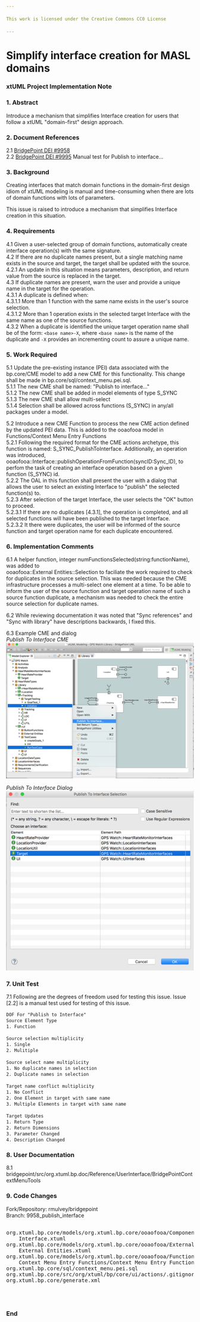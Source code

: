 ```yaml
---

This work is licensed under the Creative Commons CC0 License

---
```


# Simplify interface creation for MASL domains
### xtUML Project Implementation Note

### 1. Abstract

Introduce a mechanism that simplifies Interface creation for users that follow a xtUML "domain-first" design approach.  

### 2. Document References

<a id="2.1"></a>2.1 [BridgePoint DEI #9958](https://support.onefact.net/issues/9958)  
<a id="2.2"></a>2.2 [BridgePoint DEI #9995](https://support.onefact.net/issues/9995) Manual test for Publish to interface...  

### 3. Background

Creating interfaces that match domain functions in the domain-first design idiom of xtUML 
modeling is manual and time-consuming when there are lots of domain functions with lots of 
parameters.  

This issue is raised to introduce a mechanism that simplifies Interface creation in this situation.  

### 4. Requirements

4.1 Given a user-selected group of domain functions, automatically create interface operation(s) with 
the same signature.  
4.2 If there are no duplicate names present, but a single matching name exists in the source and target, the 
target shall be updated with the source.  
4.2.1 An update in this situation means parameters, description, and return value from the source is replaced in the target.  
4.3 If duplicate names are present, warn the user and provide a unique name in the target for the operation.  
4.3.1 A duplicate is defined when:  
4.3.1.1 More than 1 function with the same name exists in the user's source selection.  
4.3.1.2 More than 1 operation exists in the selected target Interface with the same name as one of the source functions.  
4.3.2 When a duplicate is identified the unique target operation name shall be of the form: `<base name>-X`, where 
`<base name>` is the name of the duplicate and `-X` provides an incrementing count to assure a unique name.  

### 5. Work Required

5.1 Update the pre-existing instance (PEI) data associated with the bp.core/CME model to add a new CME for 
this functionality. This change shall be made in bp.core/sql/context_menu.pei.sql.    
5.1.1 The new CME shall be named: "Publish to interface..."  
5.1.2 The new CME shall be added in model elements of type S_SYNC  
5.1.3 The new CME shall allow multi-select  
5.1.4 Selection shall be allowed across functions (S_SYNC) in any/all packages under a model.  

5.2 Introduce a new CME Function to process the new CME action defined by the updated PEI data. This is 
added to the ooaofooa model in Functions/Context Menu Entry Functions  
5.2.1 Following the required format for the CME actions archetype, this function is named: S_SYNC_PublishToInterface. Additionally, an operation was introduced, ooaofooa::Interface::publishOperationFromFunction(syncID:Sync_ID), to perfom the task of creating an interface operation based on a given function (S_SYNC) id.  
5.2.2 The OAL in this function shall present the user with a dialog that allows the user to select an 
existing Interface to "publish" the selected function(s) to.  
5.2.3 After selection of the target Interface, the user selects the "OK" button to proceed.  
5.2.3.1 If there are no duplicates [4.3.1], the operation is completed, and all selected functions will have been 
published to the target Interface.  
5.2.3.2 It there were duplicates, the user will be informed of the source function and target operation name for each duplicate encountered.  

### 6. Implementation Comments

6.1 A helper function, integer numFunctionsSelected(string:functionName), was added to  
ooaofooa::External Entities::Selection to faciliate the work required to check for duplicates in the source selection. 
This was needed because the CME infrastructure processes a multi-select one element at a time. To be able to 
inform the user of the source function and target operation name of such a source function duplicate, a mechanism was needed to check the entire source selection for duplicate names.  

6.2 While reviewing documentation it was noted that "Sync references" and "Sync with library" have descriptions backwards, I fixed this.  

6.3 Example CME and dialog  
*Publish To Interface CME*
![Publish To Interface CME](PublishToInterface_ME.png)


*Publish To Interface Dialog*
![Publish To Interface Dialog](PublishToInterface_Dialog.png)



### 7. Unit Test

7.1 Following are the degrees of freedom used for testing this issue. Issue [2.2] is a manual test 
used for testing of this issue.   
```
DOF For "Publish to Interface"
Source Element Type
1. Function

Source selection multiplicity
1. Single
2. Mulitiple

Source select name multiplicity
1. No duplicate names in selection
2. Duplicate names in selection  

Target name conflict multiplicity
1. No Conflict
2. One Element in target with same name
3. Multiple Elements in target with same name

Target Updates
1. Return Type
2. Return Dimensions
3. Parameter Changed
4. Description Changed
```

### 8. User Documentation

8.1 bridgepoint/src/org.xtuml.bp.doc/Reference/UserInterface/BridgePointContextMenuTools   

### 9. Code Changes

Fork/Repository: rmulvey/bridgepoint  
Branch: 9958_publish_interface  

<pre>

org.xtuml.bp.core/models/org.xtuml.bp.core/ooaofooa/Component/Interface/
    Interface.xtuml
org.xtuml.bp.core/models/org.xtuml.bp.core/ooaofooa/External Entities/
    External Entities.xtuml
org.xtuml.bp.core/models/org.xtuml.bp.core/ooaofooa/Functions/
    Context Menu Entry Functions/Context Menu Entry Functions.xtuml
org.xtuml.bp.core/sql/context_menu.pei.sql
org.xtuml.bp.core/src/org/xtuml/bp/core/ui/actions/.gitignore
org.xtuml.bp.core/generate.xml



</pre>

### End

